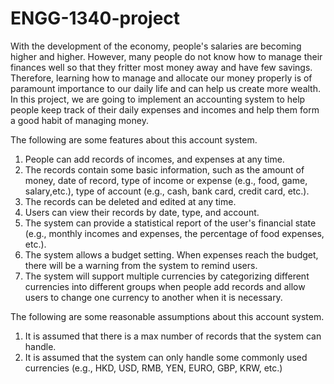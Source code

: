 # ENGG-1340-project
With the development of the economy, people's salaries are becoming higher and higher. However, many people do not know how to manage their finances well so that they fritter most money away and have few savings. Therefore, learning how to manage and allocate our money properly is of paramount importance to our daily life and can help us create more wealth. In this project, we are going to implement an accounting system to help people keep track of their daily expenses and incomes and help them form a good habit of managing money.

The following are some features about this account system.
1. People can add records of incomes, and expenses at any time.
2. The records contain some basic information, such as the amount of money, date of record, type of income or expense (e.g., food, game, salary,etc.), type of account (e.g., cash, bank card, credit card, etc.).
3. The records can be deleted and edited at any time.
4. Users can view their records by date, type, and account.
5. The system can provide a statistical report of the user's financial state (e.g., monthly incomes and expenses, the percentage of food expenses, etc.).
6. The system allows a budget setting. When expenses reach the budget, there will be a warning from the system to remind users.
7. The system will support multiple currencies by categorizing different currencies into different groups when people add records and allow users to change one currency to another when it is necessary. 

The following are some reasonable assumptions about this account system.
1. It is assumed that there is a max number of records that the system can handle.
2. It is assumed that the system can only handle some commonly used currencies (e.g., HKD, USD, RMB, YEN, EURO, GBP, KRW, etc.)
